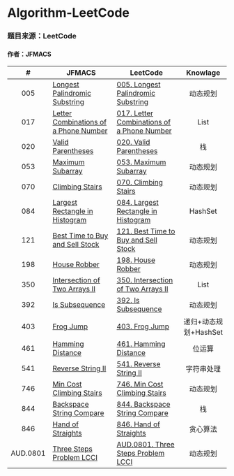 # Algorithm-LeetCode
### 题目来源：LeetCode
#### 作者：JFMACS

|#|JFMACS|LeetCode|Knowlage|
|:---:|-----|------|:---:|
|005|[Longest Palindromic Substring](/005%20-%20Longest%20Palindromic%20Substring.java)|[005. Longest Palindromic Substring](https://leetcode-cn.com/problems/longest-palindromic-substring/description/)|动态规划|
|017|[Letter Combinations of a Phone Number](/017%20-%20Letter%20Combination%20of%20a%20Phone%20Number.java)|[017. Letter Combinations of a Phone Number](https://leetcode-cn.com/problems/letter-combinations-of-a-phone-number/description/)|List|
|020|[Valid Parentheses](/020%20-%20Valid%20Parentheses.java)|[020. Valid Parentheses](https://leetcode-cn.com/problems/valid-parentheses/description/)|栈|
|053|[Maximum Subarray](/053%20-%20Maximum%20Subarray.java)|[053. Maximum Subarray](https://leetcode-cn.com/problems/maximum-subarray/)|动态规划|
|070|[Climbing Stairs](/070%20-%20Climbing%20Stairs.java)|[070. Climbing Stairs](https://leetcode-cn.com/problems/climbing-stairs/)|动态规划|
|084|[Largest Rectangle in Histogram](/084%20-%20Largest%20Rectangle%20in%20Histogram.java)|[084. Largest Rectangle in Histogram](https://leetcode-cn.com/problems/largest-rectangle-in-histogram/description/)|HashSet|
|121|[Best Time to Buy and Sell Stock](/121%20-%20Best%20Time%20to%20Buy%20and%20Sell%20Stock)|[121. Best Time to Buy and Sell Stock](https://leetcode-cn.com/problems/best-time-to-buy-and-sell-stock/)|动态规划|
|198|[House Robber](/198%20-%20House%20Robber.java)|[198. House Robber](https://leetcode-cn.com/problems/house-robber/description/)|动态规划|
|350|[Intersection of Two Arrays Ⅱ](/350%20-%20Intersection%20of%20Two%20Arrays%20Ⅱ.java)|[350. Intersection of Two Arrays Ⅱ](https://leetcode-cn.com/problems/intersection-of-two-arrays-ii/description/)|List|  
|392|[Is Subsequence](https://github.com/JFMACS/Algorithm-LeetCode/blob/master/392%20-%20Is%20Subsequence.java)|[392. Is Subsequence](https://leetcode-cn.com/problems/is-subsequence/)|动态规划|
|403|[Frog Jump](/403%20-%20Frog%20Jump.java)|[403. Frog Jump](https://leetcode-cn.com/problems/frog-jump/description/)|递归+动态规划+HashSet|
|461|[Hamming Distance](/461%20-%20%20Hamming%20Distance.java)|[461. Hamming Distance](https://leetcode-cn.com/problems/hamming-distance/description/)|位运算|
|541|[Reverse String Ⅱ](/541%20-%20Reverse%20-%20String%20-%20Ⅱ.java)|[541. Reverse String Ⅱ](https://leetcode-cn.com/problems/reverse-string-ii/description/)|字符串处理|
|746|[Min Cost Climbing Stairs](/746%20-%20Min%20Cost%20Climbing%20Stairs.java)|[746. Min Cost Climbing Stairs](https://leetcode-cn.com/problems/min-cost-climbing-stairs/)|动态规划|
|844|[Backspace String Compare](/844%20-%20Backspace%20String%20Compare.java)|[844. Backspace String Compare](https://leetcode-cn.com/problems/backspace-string-compare/)|栈|
|846|[Hand of Straights](/846%20-%20Hand%20of%20Straights.java)|[846. Hand of Straights](https://leetcode-cn.com/problems/hand-of-straights/description/)|贪心算法|
|AUD.0801|[Three Steps Problem LCCI](/AUD.0801%20-%20Three%20Steps%20Problem.java)|[AUD.0801. Three Steps Problem LCCI](https://leetcode-cn.com/problems/three-steps-problem-lcci/)|动态规划|
